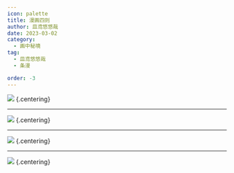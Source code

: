 ```yaml
---
icon: palette
title: 漫画四则
author: 皿鸢悠悠哉
date: 2023-03-02
category:
  - 画中秘境
tag:
  - 皿鸢悠悠哉
  - 条漫

order: -3
---
```


![](./res/comic/comic1.webp) {.centering}

---

![](./res/comic/comic2.webp) {.centering}

---

![](./res/comic/comic3.webp) {.centering}

---

![](./res/comic/comic4.webp) {.centering}

<eod />

<Ads />